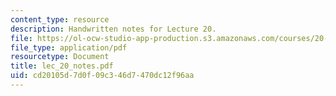 ```yaml
---
content_type: resource
description: Handwritten notes for Lecture 20.
file: https://ol-ocw-studio-app-production.s3.amazonaws.com/courses/20-410j-molecular-cellular-and-tissue-biomechanics-be-410j-spring-2003/cd20105d7d0f09c346d7470dc12f96aa_lec_20_notes.pdf
file_type: application/pdf
resourcetype: Document
title: lec_20_notes.pdf
uid: cd20105d-7d0f-09c3-46d7-470dc12f96aa
---
```

